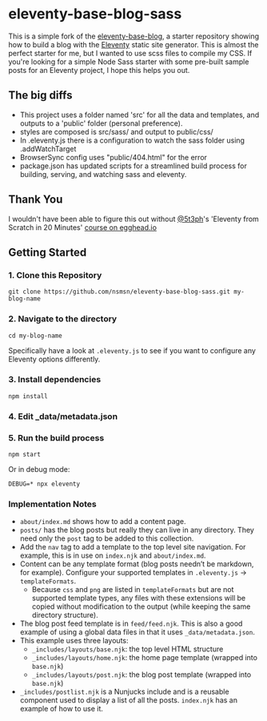 # eleventy-base-blog-sass

This is a simple fork of the [eleventy-base-blog](https://github.com/11ty/eleventy-base-blog), a starter repository showing how to build a blog with the [Eleventy](https://github.com/11ty/eleventy) static site generator. This is almost the perfect starter for me, but I wanted to use scss files to compile my CSS. If you're looking for a simple Node Sass starter with some pre-built sample posts for an Eleventy project, I hope this helps you out.


## The big diffs

* This project uses a folder named 'src' for all the data and templates, and outputs to a 'public' folder (personal preference).
* styles are composed is src/sass/ and output to public/css/
* In .eleventy.js there is a configuration to watch the sass folder using .addWatchTarget
* BrowserSync config uses "public/404.html" for the error
* package.json has updated scripts for a streamlined build process for building, serving, and watching sass and eleventy.


## Thank You

I wouldn't have been able to figure this out without [@5t3ph](https://github.com/5t3ph/)'s 'Eleventy from Scratch in 20 Minutes' [course on egghead.io](https://egghead.io/playlists/build-an-eleventy-11ty-site-from-scratch-bfd3)


## Getting Started

### 1. Clone this Repository

```
git clone https://github.com/nsmsn/eleventy-base-blog-sass.git my-blog-name
```


### 2. Navigate to the directory

```
cd my-blog-name
```

Specifically have a look at `.eleventy.js` to see if you want to configure any Eleventy options differently.

### 3. Install dependencies

```
npm install
```

### 4. Edit _data/metadata.json

### 5. Run the build process

```
npm start
```

Or in debug mode:
```
DEBUG=* npx eleventy
```


### Implementation Notes

* `about/index.md` shows how to add a content page.
* `posts/` has the blog posts but really they can live in any directory. They need only the `post` tag to be added to this collection.
* Add the `nav` tag to add a template to the top level site navigation. For example, this is in use on `index.njk` and `about/index.md`.
* Content can be any template format (blog posts needn’t be markdown, for example). Configure your supported templates in `.eleventy.js` -> `templateFormats`.
	* Because `css` and `png` are listed in `templateFormats` but are not supported template types, any files with these extensions will be copied without modification to the output (while keeping the same directory structure).
* The blog post feed template is in `feed/feed.njk`. This is also a good example of using a global data files in that it uses `_data/metadata.json`.
* This example uses three layouts:
  * `_includes/layouts/base.njk`: the top level HTML structure
  * `_includes/layouts/home.njk`: the home page template (wrapped into `base.njk`)
  * `_includes/layouts/post.njk`: the blog post template (wrapped into `base.njk`)
* `_includes/postlist.njk` is a Nunjucks include and is a reusable component used to display a list of all the posts. `index.njk` has an example of how to use it.
